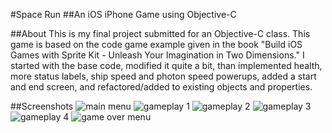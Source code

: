 #Space Run
##An iOS iPhone Game using Objective-C

##About
This is my final project submitted for an Objective-C class. This game is based on the code game example given in the book "Build iOS Games with Sprite Kit - Unleash Your Imagination in Two Dimensions." I started with the base code, modified it quite a bit, than implemented health, more status labels, ship speed and photon speed powerups, added a start and end screen, and refactored/added to existing objects and properties.

##Screenshots
![main menu](screenshot_01.jpg)
![gameplay 1](screenshot_02.jpg)
![gameplay 2](screenshot_03.jpg)
![gameplay 3](screenshot_04.jpg)
![gameplay 4](screenshot_05.jpg)
![game over menu](screenshot_06.jpg)
